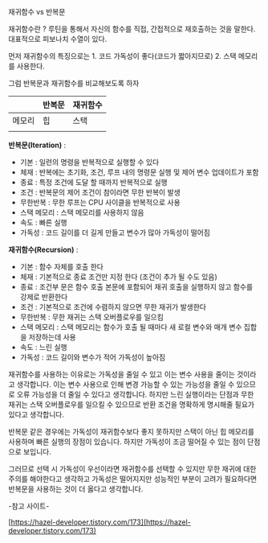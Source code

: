 재귀함수 vs 반복문

재귀함수란 ? 루틴을 통해서 자신의 함수를 직접, 간접적으로 재호출하는 것을 말한다. 대표적으로 피보나치 수열이 있다.

먼저 재귀함수의 특징으로는 1. 코드 가독성이 좋다(코드가 짧아지므로) 2. 스택 메모리를 사용한다.

그럼 반복문과 재귀함수를 비교해보도록 하자

|  | 반복문 | 재귀함수 |
| --- | --- | --- |
| 메모리 | 힙 | 스택 |
|  |  |  |

**반복문(Iteration)** :

- 기본 : 일련의 명령을 반복적으로 실행할 수 있다
- 체재 : 반복에는 초기화, 조건, 루프 내의 명령문 실행 및 제어 변수 업데이트가 포함
- 종료 : 특정 조건에 도달 할 때까지 반복적으로 실행
- 조건 : 반복문의 제어 조건이 참이라면 무한 반복이 발생
- 무한반복 : 무한 루프는 CPU 사이클을 반복적으로 사용
- 스택 메모리 : 스택 메모리를 사용하지 않음
- 속도 : 빠른 실행
- 가독성 : 코드 길이를 더 길게 만들고 변수가 많아 가독성이 떨어짐

**재귀함수(Recursion)** :

- 기본 : 함수 자체를 호출 한다
- 체재 : 기본적으로 종료 조건만 지정 한다 (조건이 추가 될 수도 있음)
- 종료 : 조건부 문은 함수 호출 본문에 포함되어 재귀 호출을 실행하지 않고 함수를 강제로 반환한다
- 조건 : 기본적으로 조건에 수렴하지 않으면 무한 재귀가 발생한다
- 무한반복 : 무한 재귀는 스택 오버플로우를 일으킴
- 스택 메모리 : 스택 메모리는 함수가 호출 될 때마다 새 로컬 변수와 매개 변수 집합을 저장하는데 사용
- 속도 : 느린 실행
- 가독성 : 코드 길이와 변수가 적어 가독성이 높아짐

재귀함수를 사용하는 이유로는 가독성을 줄일 수 있고 이는 변수 사용을 줄이는 것이라고 생각합니다. 이는 변수 사용으로 인해 변경 가능할 수 있는 가능성을 줄일 수 있으므로 오류 가능성을 더 줄일 수 있다고 생각합니다. 하지만 느린 실행이라는 단점과 무한 재귀는 스택 오버플로우를 일으킬 수 있으므로 반환 조건을 명확하게 명시해줄 필요가 있다고 생각합니다. 

반복문 같은 경우에는 가독성이 재귀함수보다 좋지 못하지만 스택이 아닌 힙 메모리를 사용하며 빠른 실행의 장점이 있습니다. 하지만 가독성이 조금 떨어질 수 있는 점이 단점으로 보입니다.

그러므로 선택 시 가독성이 우선이라면 재귀함수를 선택할 수 있지만 무한 재귀에 대한 주의를 해야한다고 생각하고 가독성은 떨어지지만 성능적인 부분이 고려가 필요하다면 반복문을 사용하는 것이 더 옳다고 생각합니다.

-참고 사이트-

[https://hazel-developer.tistory.com/173](https://hazel-developer.tistory.com/173)